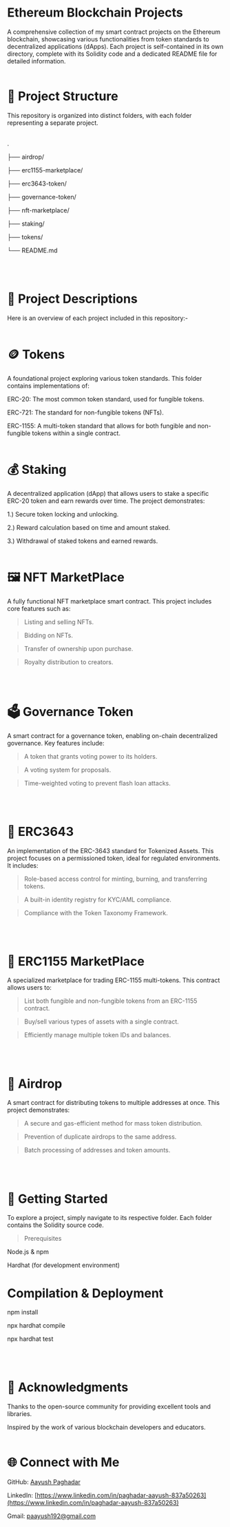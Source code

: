 # Ethereum Blockchain Projects

A comprehensive collection of my smart contract projects on the Ethereum blockchain, showcasing various functionalities from token standards to decentralized applications (dApps). Each project is self-contained in its own directory, complete with its Solidity code and a dedicated README file for detailed information.
</br>
</br>


# 📁 Project Structure

This repository is organized into distinct folders, with each folder representing a separate project.
</br>
</br>

.

├── airdrop/

├── erc1155-marketplace/

├── erc3643-token/

├── governance-token/

├── nft-marketplace/

├── staking/

├── tokens/

└── README.md

</br>
</br>

# 📜 Project Descriptions

Here is an overview of each project included in this repository:-
</br>
</br>


# 🪙 Tokens

A foundational project exploring various token standards. This folder contains implementations of:

ERC-20: The most common token standard, used for fungible tokens.

ERC-721: The standard for non-fungible tokens (NFTs).

ERC-1155: A multi-token standard that allows for both fungible and non-fungible tokens within a single contract.
</br>
</br>


# 💰 Staking

A decentralized application (dApp) that allows users to stake a specific ERC-20 token and earn rewards over time. The project demonstrates:

1.) Secure token locking and unlocking.

2.) Reward calculation based on time and amount staked.

3.) Withdrawal of staked tokens and earned rewards.
</br>
</br>


# 🖼️ NFT MarketPlace

A fully functional NFT marketplace smart contract. This project includes core features such as:

> Listing and selling NFTs.

> Bidding on NFTs.

> Transfer of ownership upon purchase.

> Royalty distribution to creators.
</br>
</br>


# 🗳️ Governance Token

A smart contract for a governance token, enabling on-chain decentralized governance. Key features include:

> A token that grants voting power to its holders.

> A voting system for proposals.

> Time-weighted voting to prevent flash loan attacks.
</br>
</br>


# 🏦 ERC3643

An implementation of the ERC-3643 standard for Tokenized Assets. This project focuses on a permissioned token, ideal for regulated environments. It includes:

> Role-based access control for minting, burning, and transferring tokens.

> A built-in identity registry for KYC/AML compliance.

> Compliance with the Token Taxonomy Framework.
</br>
</br>


# 🏬 ERC1155 MarketPlace

A specialized marketplace for trading ERC-1155 multi-tokens. This contract allows users to:

> List both fungible and non-fungible tokens from an ERC-1155 contract.

> Buy/sell various types of assets with a single contract.

> Efficiently manage multiple token IDs and balances.
</br>
</br>


# 🎁 Airdrop

A smart contract for distributing tokens to multiple addresses at once. This project demonstrates:

> A secure and gas-efficient method for mass token distribution.

> Prevention of duplicate airdrops to the same address.

> Batch processing of addresses and token amounts.
</br>
</br>


# 🚀 Getting Started

To explore a project, simply navigate to its respective folder. Each folder contains the Solidity source code.

> Prerequisites

Node.js & npm

Hardhat (for development environment)

# Compilation & Deployment

npm install

npx hardhat compile

npx hardhat test

</br>
</br>


# 🤝 Acknowledgments

Thanks to the open-source community for providing excellent tools and libraries.

Inspired by the work of various blockchain developers and educators.
</br>
</br>


# 🌐 Connect with Me

GitHub: [Aayush Paghadar](https://github.com/Aayush21122)

LinkedIn: [https://www.linkedin.com/in/paghadar-aayush-837a50263](https://www.linkedin.com/in/paghadar-aayush-837a50263)

Gmail: paayush192@gmail.com
